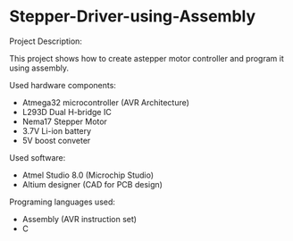 # Stepper-Driver-using-Assembly
Project Description:

This project shows how to create astepper motor controller and program it using assembly.

Used hardware components:
- Atmega32 microcontroller (AVR Architecture)
- L293D Dual H-bridge IC
- Nema17 Stepper Motor
- 3.7V Li-ion battery
- 5V boost conveter

Used software:
- Atmel Studio 8.0 (Microchip Studio)
- Altium designer (CAD for PCB design)

Programing languages used:
- Assembly (AVR instruction set)
- C
